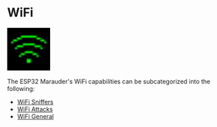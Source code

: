 # WiFi
<p align="left">
  <img alt="ESP32 WROOM-32U" src="https://github.com/justcallmekoko/ESP32Marauder/blob/master/pictures/icons/wifi_22.bmp?raw=true" width="100">
</p>
The ESP32 Marauder's WiFi capabilities can be subcategorized into the following:  

- [WiFi Sniffers](wifi-sniffers)
- [WiFi Attacks](wifi-attacks)
- [WiFi General](wifi-general)